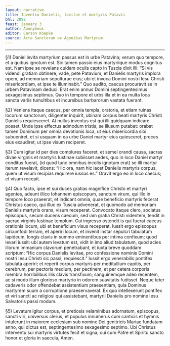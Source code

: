```yaml
---
layout: narrative
title: Inventio Danielis, levitae et martyris Patavii
bhl: 2092
feast: January 3
author: Anonymous
editor: Carson Koepke
source: Acta Sanctorum ex Agonibus Martyrum
---
```


---

§1) Daniel levita martyrium passus est in urbe Patavina; verum quo tempore, et a quibus ignotum est. Sic tamen passio eius martyriique modus cognitus est. Nam ipse se revelans cuidam oculis capto in Tuscia dixit illi: “Si vis videndi gratiam obtinere, vade, pete Patavium, et Danielis martyris implora opem, ad memoriam sepulturae eius; ubi et invoca Domini nostri Iesu Christi misericordiam, et ipse te illuminabit.” Quo audito, caecus procuravit se in urbem Patavinam deduci. Erat enim annus Domini septingentesimus sexagesimus septimus. Quo in tempore et urbs illa et in ea multa loca sancta variis tumultibus et incursibus barbarorum vastata fuerant.

§2) Veniens itaque caecus, per omnia templa, oratoria, et etiam ruinas locorum sanctorum, diligenter inquirit, ubinam corpus beati martyris Christi Danielis requiesceret. At nullus inventus est qui illi quidquam indicare posset. Unde ipse effectus admodum tristis, se illusum putabat: orabat tamen Dominum per omnia devotionis loca, ut eius misericordia sibi subueniret, et si usquam in ea urbe Daniel martyr eius quiesceret, preces eius exaudiret, ut ipse visum reciperet.

§3) Cum igitur id per dies complures faceret, et semel orandi causa, sacras divae virginis et martyris Iustinae subiisset aedes, quo in loco Daniel martyr conditus fuerat, (id quod tunc omnibus incolis ignotum erat) se illi martyr iterum revelavit, dicens: “Hic ora, nam hic iacet Danielis martyris corpus, quem ut visum recipias requirere iussus es.” Oravit ergo eo in loco caecus; et visum recepit.

§4) Quo facto, ipse et sui duces gratias magnifice Christo et martyri agentes, adeunt illico Iohannem episcopum, sanctum virum, qui illo in tempore loco praeerat, et indicant omnia, quae beneficio martyris fecerat Christus caeco, qui illuc ex Tuscia advenerat, et quomodo ad memoriam Danielis martyris orans, visum receperat. Convocato itaque clero, sociatus episcopus, secum ducens caecum, sed iam gratia Christi videntem, tendit in sacrae virginis Iustinae templum. Cui ingresso ostendit is qui fuerat caecus orationis locum, ubi et beneficium visus receperat. Iussit ergo episcopus circumfodi terram, et aperiri locum, et invenit instar sepulcri tabulatum lapideum, longis clavis in summo eminentibus per intima confixum; quod levari iussit: ubi autem levatum est, vidit in imo aliud tabulatum, quod acies illorum immanium clavorum penetrabant, et iuxta breve quoddam scriptum: “Hic corpus Danielis levitae, pro confessione nominis Domini nostri Iesu Christi sic passi, requiescit.” Iussit ergo venerabilis pontifex tabulata aperiri; et reperit corpus martyris per meditullium capitis, per cerebrum, per pectoris medium, per pectinem, et per cetera corporis membra horribilibus illis clavis transfixum; sanguinemque adeo recentem, ac si modo illum glorioso martyrio in odorem suavitatis fudisset. Neque teter cadaveris odor offendebat assistentium praesentiam, quia Dominus martyrem suum a corruptione praeservaverat. Ex quo intellexerunt pontifex et viri sancti ac religiosi qui assistebant, martyrii Danielis pro nomine Iesu Salvatoris passi modum.

§5) Levatum igitur corpus, et pretiosis velaminibus adornatum, episcopus, sancti viri, universus clerus, et populus innumerus cum canticis et hymnis intulerunt in maiorem ecclesiam sub nomine Dei genitricis Mariae fundatam anno, qui dictus est, septingentesimo sexagesimo septimo. Ubi Christus interventu sui martyris virtutes fecit et signa; cui cum Patre et Spiritu sancto honor et gloria in saecula, Amen.
